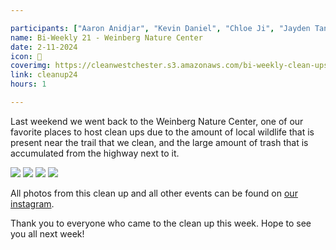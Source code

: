 ```yaml
---

participants: ["Aaron Anidjar", "Kevin Daniel", "Chloe Ji", "Jayden Tang", "Rick Yang", "Bryan Chung"]
name: Bi-Weekly 21 - Weinberg Nature Center
date: 2-11-2024
icon: 🌳
coverimg: https://cleanwestchester.s3.amazonaws.com/bi-weekly-clean-ups/clean-up-25/cleanup24-5.jpg
link: cleanup24
hours: 1

---
```


Last weekend we went back to the Weinberg Nature Center, one of our favorite places to host clean ups due to the amount of local wildlife that is present near the trail that we clean, and the large amount of trash that is accumulated from the highway next to it.

![](https://cleanwestchester.s3.amazonaws.com/bi-weekly-clean-ups/clean-up-25/cleanup24-4.jpg)
![](https://cleanwestchester.s3.amazonaws.com/bi-weekly-clean-ups/clean-up-25/cleanup24-1.jpg)
![](https://cleanwestchester.s3.amazonaws.com/bi-weekly-clean-ups/clean-up-25/cleanup24-2.jpg)
![](https://cleanwestchester.s3.amazonaws.com/bi-weekly-clean-ups/clean-up-25/cleanup24-3.jpg)

All photos from this clean up and all other events can be found on [our instagram](https://www.instagram.com/cleanwestchester/).

Thank you to everyone who came to the clean up this week. Hope to see you all next week!